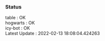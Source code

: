 ### Status


table : OK  
hogwarts : OK  
icy-bot : OK  
Latest Update : 2022-02-13 18:08:04.424263
